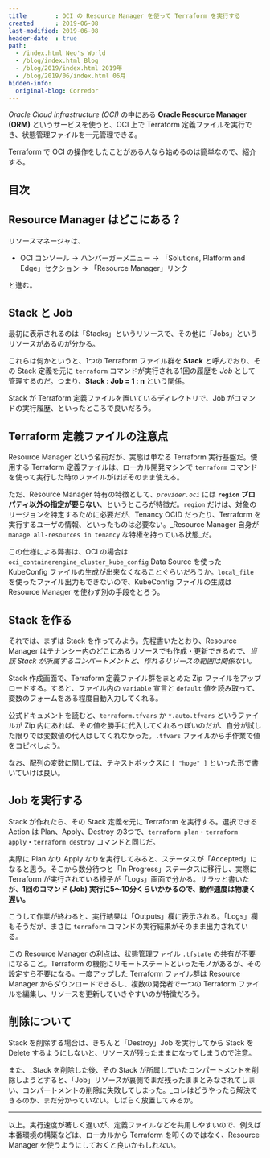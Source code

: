 ```yaml
---
title        : OCI の Resource Manager を使って Terraform を実行する
created      : 2019-06-08
last-modified: 2019-06-08
header-date  : true
path:
  - /index.html Neo's World
  - /blog/index.html Blog
  - /blog/2019/index.html 2019年
  - /blog/2019/06/index.html 06月
hidden-info:
  original-blog: Corredor
---
```


_Oracle Cloud Infrastructure (OCI)_ の中にある **Oracle Resource Manager (ORM)** というサービスを使うと、OCI 上で Terraform 定義ファイルを実行でき、状態管理ファイルを一元管理できる。

Terraform で OCI の操作をしたことがある人なら始めるのは簡単なので、紹介する。

## 目次

## Resource Manager はどこにある？

リソースマネージャは、

- OCI コンソール → ハンバーガーメニュー → 「Solutions, Platform and Edge」セクション → 「Resource Manager」リンク

と進む。

## Stack と Job

最初に表示されるのは「Stacks」というリソースで、その他に「Jobs」というリソースがあるのが分かる。

これらは何かというと、1つの Terraform ファイル群を **Stack** と呼んでおり、その Stack 定義を元に `terraform` コマンドが実行される1回の履歴を _Job_ として管理するのだ。つまり、**Stack : Job = 1 : n** という関係。

Stack が Terraform 定義ファイルを置いているディレクトリで、Job がコマンドの実行履歴、といったところで良いだろう。

## Terraform 定義ファイルの注意点

Resource Manager という名前だが、実態は単なる Terraform 実行基盤だ。使用する Terraform 定義ファイルは、ローカル開発マシンで `terraform` コマンドを使って実行した時のファイルがほぼそのまま使える。

ただ、Resource Manager 特有の特徴として、_`provider.oci`_ には **`region` プロパティ以外の指定が要らない**、というところが特徴だ。`region` だけは、対象のリージョンを特定するために必要だが、Tenancy OCID だったり、Terraform を実行するユーザの情報、といったものは必要ない。_Resource Manager 自身が `manage all-resources in tenancy` な特権を持っている状態_だ。

この仕様による弊害は、OCI の場合は `oci_containerengine_cluster_kube_config` Data Source を使った KubeConfig ファイルの生成が出来なくなることぐらいだろうか。`local_file` を使ったファイル出力もできないので、KubeConfig ファイルの生成は Resource Manager を使わず別の手段をとろう。

## Stack を作る

それでは、まずは Stack を作ってみよう。先程書いたとおり、Resource Manager はテナンシー内のどこにあるリソースでも作成・更新できるので、_当該 Stack が所属するコンパートメントと、作れるリソースの範囲は関係ない。_

Stack 作成画面で、Terraform 定義ファイル群をまとめた Zip ファイルをアップロードする。すると、ファイル内の `variable` 宣言と `default` 値を読み取って、変数のフォームをある程度自動入力してくれる。

公式ドキュメントを読むと、`terraform.tfvars` か `*.auto.tfvars` というファイルが Zip 内にあれば、その値を勝手に代入してくれるっぽいのだが、自分が試した限りでは変数値の代入はしてくれなかった。`.tfvars` ファイルから手作業で値をコピペしよう。

なお、配列の変数に関しては、テキストボックスに `[ "hoge" ]` といった形で書いていけば良い。

## Job を実行する

Stack が作れたら、その Stack 定義を元に Terraform を実行する。選択できる Action は Plan、Apply、Destroy の3つで、`terraform plan`・`terraform apply`・`terraform destroy` コマンドと同じだ。

実際に Plan なり Apply なりを実行してみると、ステータスが「Accepted」になると思う。そこから数分待つと「In Progress」ステータスに移行し、実際に Terraform が実行されている様子が「Logs」画面で分かる。サラッと書いたが、**1回のコマンド (Job) 実行に5〜10分くらいかかるので、動作速度は物凄く遅い。**

こうして作業が終わると、実行結果は「Outputs」欄に表示される。「Logs」欄もそうだが、まさに `terraform` コマンドの実行結果がそのまま出力されている。

この Resource Manager の利点は、状態管理ファイル `.tfstate` の共有が不要になること。Terraform の機能にリモートステートといったモノがあるが、その設定すら不要になる。一度アップした Terraform ファイル群は Resource Manager からダウンロードできるし、複数の開発者で一つの Terraform ファイルを編集し、リソースを更新していきやすいのが特徴だろう。

## 削除について

Stack を削除する場合は、きちんと「Destroy」Job を実行してから Stack を Delete するようにしないと、リソースが残ったままになってしまうので注意。

また、_Stack を削除した後、その Stack が所属していたコンパートメントを削除しようとすると、「Job」リソースが裏側でまだ残ったままとみなされてしまい、コンパートメントの削除に失敗してしまった。_コレはどうやったら解決できるのか、まだ分かっていない。しばらく放置してみるか。

---

以上。実行速度が著しく遅いが、定義ファイルなどを共用しやすいので、例えば本番環境の構築などは、ローカルから Terraform を叩くのではなく、Resource Manager を使うようにしておくと良いかもしれない。
